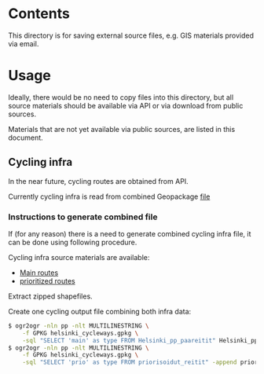 # Contents

This directory is for saving external source files,
e.g. GIS materials provided via email.

# Usage

Ideally, there would be no need to copy files into this directory, but all source
materials should be available via API or via download from public sources.

Materials that are not yet available via public sources, are listed in this document.

## Cycling infra

In the near future, cycling routes are obtained from API.

Currently cycling infra is read from combined Geopackage [file](https://helsinginkaupunki.sharepoint.com/:u:/r/sites/KYMPHaitaton/Jaetut%20asiakirjat/General/02_Taustamateriaalit/Laastariaineisto/haitaton_2_input/helsinki_cycleways.gpkg?csf=1&web=1&e=pR3rqm)

### Instructions to generate combined file

If (for any reason) there is a need to generate combined cycling infra file,
it can be done using following procedure.

Cycling infra source materials are available:

- [Main routes](https://helsinginkaupunki.sharepoint.com/:u:/r/sites/KYMPHaitaton/Jaetut%20asiakirjat/General/02_Taustamateriaalit/Laastariaineisto/haitaton2spatial/input/Helsinki_pp_paareitit.zip?csf=1&web=1&e=gT8SUz)
- [prioritized routes](https://helsinginkaupunki.sharepoint.com/:u:/r/sites/KYMPHaitaton/Jaetut%20asiakirjat/General/02_Taustamateriaalit/Laastariaineisto/haitaton2spatial/input/priorisoidut_reitit.zip?csf=1&web=1&e=75maG1)

Extract zipped shapefiles.

Create one cycling output file combining both infra data:

```sh
$ ogr2ogr -nln pp -nlt MULTILINESTRING \
    -f GPKG helsinki_cycleways.gpkg \
    -sql "SELECT 'main' as type FROM Helsinki_pp_paareitit" Helsinki_pp_paareitit Helsinki_pp_paareitit
$ ogr2ogr -nln pp -nlt MULTILINESTRING \
    -f GPKG helsinki_cycleways.gpkg \
    -sql "SELECT 'prio' as type FROM priorisoidut_reitit" -append priorisoidut_reitit priorisoidut_reitit
```
